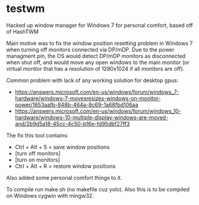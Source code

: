 # testwm
Hacked up window manager for Windows 7 for personal comfort, based off of
HashTWM

Main motive was to fix the window position resetting problem in Windows 7
when turning off monitors connected via DP/mDP. Due to the power managment
pin, the OS would detect DP/mDP monitors as disconnected when shut off,
and would move any open windows to the main monitor (or virtual monitor
that has a resolution of 1280x1024 if all monitors are off).

Common problem with lack of any working solution for desktop gpus:
* https://answers.microsoft.com/en-us/windows/forum/windows_7-hardware/windows-7-movesresizes-windows-on-monitor-power/1653aafb-848b-464a-8c69-1a68fbd106aa
* https://answers.microsoft.com/en-us/windows/forum/windows_10-hardware/windows-10-multiple-display-windows-are-moved-and/2b9d5a18-45cc-4c50-b16e-fd95dbf27ff3

The fix this tool contains:
* Ctrl + Alt + S = save window positions
* [turn off monitors]
* [turn on monitors]
* Ctrl + Alt + R = restore window positions

Also added some personal comfort things to it.

To compile run make.sh (no makefile cuz yolo). Also this is to be compiled on
Windows cygwin with mingw32.
